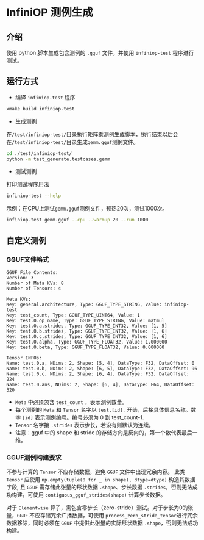 # InfiniOP 测例生成

## 介绍

使用 python 脚本生成包含测例的 `.gguf` 文件，并使用 `infiniop-test` 程序进行测试。

## 运行方式

- 编译 `infiniop-test` 程序

```bash
xmake build infiniop-test
```

- 生成测例

在`/test/infiniop-test/`目录执行矩阵乘测例生成脚本，执行结束以后会在`/test/infiniop-test/`目录生成`gemm.gguf`测例文件。

```bash
cd ./test/infiniop-test/
python -m test_generate.testcases.gemm
```

- 测试测例

打印测试程序用法

```bash
infiniop-test --help
```

示例：在CPU上测试`gemm.gguf`测例文件，预热20次，测试1000次。

```bash
infiniop-test gemm.gguf --cpu --warmup 20 --run 1000
```

## 自定义测例

### GGUF文件格式

```text
GGUF File Contents:
Version: 3
Number of Meta KVs: 8
Number of Tensors: 4

Meta KVs:
Key: general.architecture, Type: GGUF_TYPE_STRING, Value: infiniop-test
Key: test_count, Type: GGUF_TYPE_UINT64, Value: 1
Key: test.0.op_name, Type: GGUF_TYPE_STRING, Value: matmul
Key: test.0.a.strides, Type: GGUF_TYPE_INT32, Value: [1, 5]
Key: test.0.b.strides, Type: GGUF_TYPE_INT32, Value: [1, 6]
Key: test.0.c.strides, Type: GGUF_TYPE_INT32, Value: [1, 6]
Key: test.0.alpha, Type: GGUF_TYPE_FLOAT32, Value: 1.000000
Key: test.0.beta, Type: GGUF_TYPE_FLOAT32, Value: 0.000000

Tensor INFOs:
Name: test.0.a, NDims: 2, Shape: [5, 4], DataType: F32, DataOffset: 0
Name: test.0.b, NDims: 2, Shape: [6, 5], DataType: F32, DataOffset: 96
Name: test.0.c, NDims: 2, Shape: [6, 4], DataType: F32, DataOffset: 224
Name: test.0.ans, NDims: 2, Shape: [6, 4], DataType: F64, DataOffset: 320
```

- `Meta` 中必须包含 `test_count` ，表示测例数量。
- 每个测例的 `Meta` 和 `Tensor` 名字以 `test.[id].` 开头，后接具体信息名称。数字 `[id]` 表示测例编号。编号必须为 0 到 test_count-1.
- `Tensor` 名字接 `.strides` 表示步长，若没有则默认为连续。
- 注意：gguf 中的 shape 和 stride 的存储方向是反向的，第一个数代表最后一维。

### GGUF测例构建要求

不参与计算的 `Tensor` 不应存储数据，避免 `GGUF` 文件中出现冗余内容。
此类 `Tensor` 应使用 `np.empty(tuple(0 for _ in shape), dtype=dtype)` 构造其数据字段,  且 `GGUF` 需存储此张量的形状数据 `.shape`、步长数据 `.strides`，否则无法成功构建，可使用 `contiguous_gguf_strides(shape)` 计算步长数据。

对于 `Elementwise` 算子，需包含零步长（zero-stride）测试。对于步长为0的张量，`GGUF` 不应存储冗余广播数据，可使用 `process_zero_stride_tensor`进行冗余数据移除，同时必须在 `GGUF` 中提供此张量的实际形状数据 `.shape`，否则无法成功构建。
